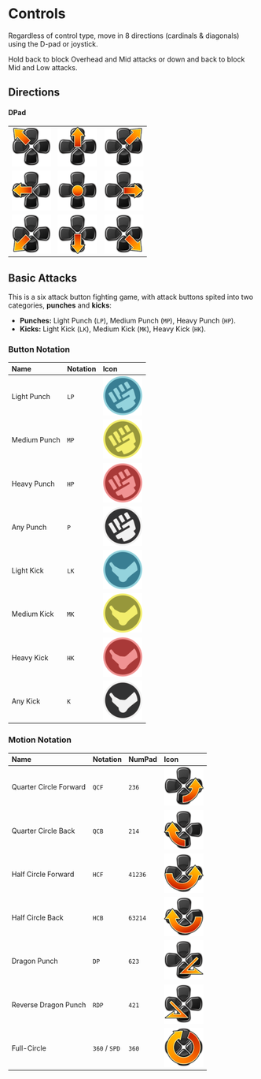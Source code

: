 <style>
    img {
        object-fit: contain;
    }
</style>

# Controls

Regardless of control type, move in 8 directions (cardinals & diagonals) using the D-pad or joystick.

Hold back to block Overhead and Mid attacks or down and back to block Mid and Low attacks.

## Directions

#### DPad

||||
|:---:|:---:|:---:|
|![](../inputs/hd/7.png)|![](../inputs/hd/8.png)|![](../inputs/hd/9.png)|
|![](../inputs/hd/4.png)|![](../inputs/hd/5.png)|![](../inputs/hd/6.png)|
|![](../inputs/hd/1.png)|![](../inputs/hd/2.png)|![](../inputs/hd/3.png)|


## Basic Attacks

This is a six attack button fighting game, with attack buttons spited into two categories, **punches** and **kicks**:

- **Punches:** Light Punch (`LP`), Medium Punch (`MP`), Heavy Punch (`HP`).
- **Kicks:** Light Kick (`LK`), Medium Kick (`MK`), Heavy Kick (`HK`).

### Button Notation

|Name|Notation|Icon|
|:-------------|:-----|:-----------|
| Light Punch  | `LP` | ![](../inputs/hd/lp.png) |
| Medium Punch | `MP` | ![](../inputs/hd/mp.png) |
| Heavy Punch  | `HP` | ![](../inputs/hd/hp.png) |
| Any Punch    | `P`  | ![](../inputs/hd/p.png) |
| Light Kick   | `LK` | ![](../inputs/hd/lk.png) |
| Medium Kick  | `MK` | ![](../inputs/hd/mk.png) |
| Heavy Kick   | `HK` | ![](../inputs/hd/hk.png) |
| Any Kick     | `K`  | ![](../inputs/hd/k.png) |

### Motion Notation

|Name|Notation|NumPad|Icon|
|:-----------------------|:--------------|:--------|:--------------------------|
| Quarter Circle Forward | `QCF`         | `236`   | ![](../inputs/hd/qcf.png) |
| Quarter Circle Back    | `QCB`         | `214`   | ![](../inputs/hd/qcb.png) |
| Half Circle Forward    | `HCF`         | `41236` | ![](../inputs/hd/hcf.png) |
| Half Circle Back       | `HCB`         | `63214` | ![](../inputs/hd/hcb.png) |
| Dragon Punch           | `DP`          | `623`   | ![](../inputs/hd/dp.png)  |
| Reverse Dragon Punch   | `RDP`         | `421`   | ![](../inputs/hd/rdp.png) |
| Full-Circle            | `360` / `SPD` | `360`   | ![](../inputs/hd/360.png) |

